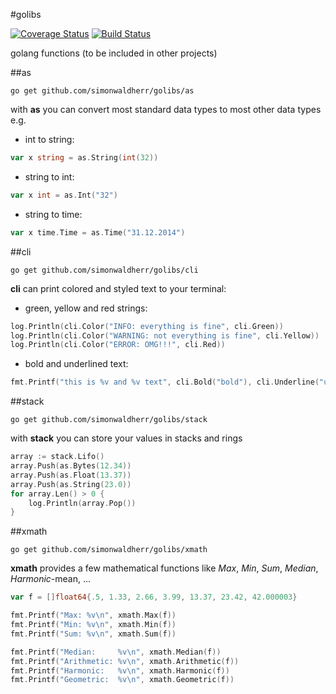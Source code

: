 #golibs

[![Coverage Status](https://img.shields.io/coveralls/SimonWaldherr/golibs.svg)](https://coveralls.io/r/SimonWaldherr/golibs)
[![Build Status](https://travis-ci.org/SimonWaldherr/golibs.svg)](https://travis-ci.org/SimonWaldherr/golibs)

golang functions (to be included in other projects)

##as

```
go get github.com/simonwaldherr/golibs/as
```

with **as** you can convert most standard data types to most other data types e.g.

* int to string:  

```go
var x string = as.String(int(32))
```

* string to int:  

```go
var x int = as.Int("32")
```

* string to time:  

```go
var x time.Time = as.Time("31.12.2014")
```

##cli

```
go get github.com/simonwaldherr/golibs/cli
```

**cli** can print colored and styled text to your terminal:

* green, yellow and red strings:  

```go
log.Println(cli.Color("INFO: everything is fine", cli.Green))
log.Println(cli.Color("WARNING: not everything is fine", cli.Yellow))
log.Println(cli.Color("ERROR: OMG!!!", cli.Red))
```

* bold and underlined text:  

```go
fmt.Printf("this is %v and %v text", cli.Bold("bold"), cli.Underline("underlined"))
```

##stack

```
go get github.com/simonwaldherr/golibs/stack
```

with **stack** you can store your values in stacks and rings  

```go
array := stack.Lifo()
array.Push(as.Bytes(12.34))
array.Push(as.Float(13.37))
array.Push(as.String(23.0))
for array.Len() > 0 {
	log.Println(array.Pop())
}
```

##xmath

```
go get github.com/simonwaldherr/golibs/xmath
```

**xmath** provides a few mathematical functions like *Max*, *Min*, *Sum*, *Median*, *Harmonic*-mean, ...

```go
var f = []float64{.5, 1.33, 2.66, 3.99, 13.37, 23.42, 42.000003}

fmt.Printf("Max: %v\n", xmath.Max(f))
fmt.Printf("Min: %v\n", xmath.Min(f))
fmt.Printf("Sum: %v\n", xmath.Sum(f))

fmt.Printf("Median:     %v\n", xmath.Median(f))
fmt.Printf("Arithmetic: %v\n", xmath.Arithmetic(f))
fmt.Printf("Harmonic:   %v\n", xmath.Harmonic(f))
fmt.Printf("Geometric:  %v\n", xmath.Geometric(f))
```

